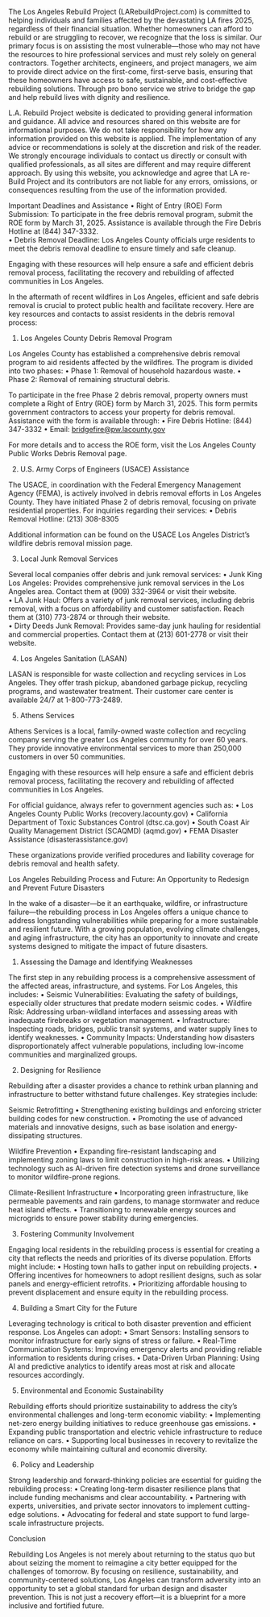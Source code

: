 The Los Angeles Rebuild Project (LARebuildProject.com) is committed to helping individuals and families affected by the devastating LA fires 2025, regardless of their financial situation. Whether homeowners can afford to rebuild or are struggling to recover, we recognize that the loss is similar. Our primary focus is on assisting the most vulnerable—those who may not have the resources to hire professional services and must rely solely on general contractors. Together architects, engineers, and project managers, we aim to provide direct advice on the first-come, first-serve basis, ensuring that these homeowners have access to safe, sustainable, and cost-effective rebuilding solutions. Through pro bono service we strive to bridge the gap and help rebuild lives with dignity and resilience.

L.A. Rebuild Project website is dedicated to providing general information and guidance. All advice and resources shared on this website are for informational purposes.
We do not take responsibility for how any information provided on this website is applied. The implementation of any advice or recommendations is solely at the discretion and risk of the reader. We strongly encourage individuals to contact us directly or consult with qualified professionals, as all sites are different and may require different approach. By using this website, you acknowledge and agree that LA re-Build Project and its contributors are not liable for any errors, omissions, or consequences resulting from the use of the information provided.

Important Deadlines and Assistance
	•	Right of Entry (ROE) Form Submission: To participate in the free debris removal program, submit the ROE form by March 31, 2025. Assistance is available through the Fire Debris Hotline at (844) 347-3332.  
	•	Debris Removal Deadline: Los Angeles County officials urge residents to meet the debris removal deadline to ensure timely and safe cleanup.  

Engaging with these resources will help ensure a safe and efficient debris removal process, facilitating the recovery and rebuilding of affected communities in Los Angeles.

In the aftermath of recent wildfires in Los Angeles, efficient and safe debris removal is crucial to protect public health and facilitate recovery. Here are key resources and contacts to assist residents in the debris removal process:

1. Los Angeles County Debris Removal Program

Los Angeles County has established a comprehensive debris removal program to aid residents affected by the wildfires. The program is divided into two phases:
	•	Phase 1: Removal of household hazardous waste.
	•	Phase 2: Removal of remaining structural debris.

To participate in the free Phase 2 debris removal, property owners must complete a Right of Entry (ROE) form by March 31, 2025. This form permits government contractors to access your property for debris removal. Assistance with the form is available through:
	•	Fire Debris Hotline: (844) 347-3332
	•	Email: bridgefire@pw.lacounty.gov

For more details and to access the ROE form, visit the Los Angeles County Public Works Debris Removal page.  

2. U.S. Army Corps of Engineers (USACE) Assistance

The USACE, in coordination with the Federal Emergency Management Agency (FEMA), is actively involved in debris removal efforts in Los Angeles County. They have initiated Phase 2 of debris removal, focusing on private residential properties. For inquiries regarding their services:
	•	Debris Removal Hotline: (213) 308-8305

Additional information can be found on the USACE Los Angeles District’s wildfire debris removal mission page.  

3. Local Junk Removal Services

Several local companies offer debris and junk removal services:
	•	Junk King Los Angeles: Provides comprehensive junk removal services in the Los Angeles area. Contact them at (909) 332-3964 or visit their website.  
	•	LA Junk Haul: Offers a variety of junk removal services, including debris removal, with a focus on affordability and customer satisfaction. Reach them at (310) 773-2874 or through their website.  
	•	Dirty Deeds Junk Removal: Provides same-day junk hauling for residential and commercial properties. Contact them at (213) 601-2778 or visit their website.  

4. Los Angeles Sanitation (LASAN)

LASAN is responsible for waste collection and recycling services in Los Angeles. They offer trash pickup, abandoned garbage pickup, recycling programs, and wastewater treatment. Their customer care center is available 24/7 at 1-800-773-2489.  

5. Athens Services

Athens Services is a local, family-owned waste collection and recycling company serving the greater Los Angeles community for over 60 years. They provide innovative environmental services to more than 250,000 customers in over 50 communities.  

Engaging with these resources will help ensure a safe and efficient debris removal process, facilitating the recovery and rebuilding of affected communities in Los Angeles.

For official guidance, always refer to government agencies such as:
	•	Los Angeles County Public Works (recovery.lacounty.gov)
	•	California Department of Toxic Substances Control (dtsc.ca.gov)
	•	South Coast Air Quality Management District (SCAQMD) (aqmd.gov)
	•	FEMA Disaster Assistance (disasterassistance.gov)

These organizations provide verified procedures and liability coverage for debris removal and health safety. 

Los Angeles Rebuilding Process and Future: An Opportunity to Redesign and Prevent Future Disasters

In the wake of a disaster—be it an earthquake, wildfire, or infrastructure failure—the rebuilding process in Los Angeles offers a unique chance to address longstanding vulnerabilities while preparing for a more sustainable and resilient future. With a growing population, evolving climate challenges, and aging infrastructure, the city has an opportunity to innovate and create systems designed to mitigate the impact of future disasters.

1. Assessing the Damage and Identifying Weaknesses

The first step in any rebuilding process is a comprehensive assessment of the affected areas, infrastructure, and systems. For Los Angeles, this includes:
	•	Seismic Vulnerabilities: Evaluating the safety of buildings, especially older structures that predate modern seismic codes.
	•	Wildfire Risk: Addressing urban-wildland interfaces and assessing areas with inadequate firebreaks or vegetation management.
	•	Infrastructure: Inspecting roads, bridges, public transit systems, and water supply lines to identify weaknesses.
	•	Community Impacts: Understanding how disasters disproportionately affect vulnerable populations, including low-income communities and marginalized groups.

2. Designing for Resilience

Rebuilding after a disaster provides a chance to rethink urban planning and infrastructure to better withstand future challenges. Key strategies include:

Seismic Retrofitting
	•	Strengthening existing buildings and enforcing stricter building codes for new construction.
	•	Promoting the use of advanced materials and innovative designs, such as base isolation and energy-dissipating structures.

Wildfire Prevention
	•	Expanding fire-resistant landscaping and implementing zoning laws to limit construction in high-risk areas.
	•	Utilizing technology such as AI-driven fire detection systems and drone surveillance to monitor wildfire-prone regions.

Climate-Resilient Infrastructure
	•	Incorporating green infrastructure, like permeable pavements and rain gardens, to manage stormwater and reduce heat island effects.
	•	Transitioning to renewable energy sources and microgrids to ensure power stability during emergencies.

3. Fostering Community Involvement

Engaging local residents in the rebuilding process is essential for creating a city that reflects the needs and priorities of its diverse population. Efforts might include:
	•	Hosting town halls to gather input on rebuilding projects.
	•	Offering incentives for homeowners to adopt resilient designs, such as solar panels and energy-efficient retrofits.
	•	Prioritizing affordable housing to prevent displacement and ensure equity in the rebuilding process.

4. Building a Smart City for the Future

Leveraging technology is critical to both disaster prevention and efficient response. Los Angeles can adopt:
	•	Smart Sensors: Installing sensors to monitor infrastructure for early signs of stress or failure.
	•	Real-Time Communication Systems: Improving emergency alerts and providing reliable information to residents during crises.
	•	Data-Driven Urban Planning: Using AI and predictive analytics to identify areas most at risk and allocate resources accordingly.

5. Environmental and Economic Sustainability

Rebuilding efforts should prioritize sustainability to address the city’s environmental challenges and long-term economic viability:
	•	Implementing net-zero energy building initiatives to reduce greenhouse gas emissions.
	•	Expanding public transportation and electric vehicle infrastructure to reduce reliance on cars.
	•	Supporting local businesses in recovery to revitalize the economy while maintaining cultural and economic diversity.

6. Policy and Leadership

Strong leadership and forward-thinking policies are essential for guiding the rebuilding process:
	•	Creating long-term disaster resilience plans that include funding mechanisms and clear accountability.
	•	Partnering with experts, universities, and private sector innovators to implement cutting-edge solutions.
	•	Advocating for federal and state support to fund large-scale infrastructure projects.

Conclusion

Rebuilding Los Angeles is not merely about returning to the status quo but about seizing the moment to reimagine a city better equipped for the challenges of tomorrow. By focusing on resilience, sustainability, and community-centered solutions, Los Angeles can transform adversity into an opportunity to set a global standard for urban design and disaster prevention. This is not just a recovery effort—it is a blueprint for a more inclusive and fortified future.
